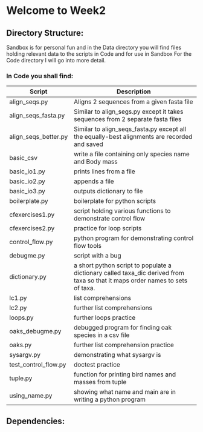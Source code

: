# Welcome to Week2

## Directory Structure:

Sandbox is for personal fun and in the Data directory you will find files holding relevant data to the scripts in Code and for use in Sandbox
For the Code directory I will go into more detail.

### In Code you shall find:
 
 Script       | Description
 ------------- | -------------
 align_seqs.py | Aligns 2 sequences from a given fasta file 
 align_seqs_fasta.py | Similar to align_segs.py except it takes sequences from 2 separate fasta files
 align_seqs_better.py | Similar to align_seqs_fasta.py except all the equally-best alignments are recorded and saved
 basic_csv | write a file containing only species name and Body mass
 basic_io1.py | prints lines from a file
 basic_io2.py | appends a file
 basic_io3.py | outputs dictionary to file
 boilerplate.py | boilerplate for python scripts
 cfexercises1.py | script holding various functions to demonstrate control flow
 cfexercises2.py | practice for loop scripts
 control_flow.py | python program for demonstrating control flow tools
 debugme.py | script with a bug
 dictionary.py | a short python script to populate a dictionary called taxa_dic derived from  taxa so that it maps order names to sets of taxa.
 lc1.py | list comprehensions
 lc2.py | further list comprehensions
 loops.py | further loops practice
 oaks_debugme.py | debugged program for finding oak species in a csv file
 oaks.py | further list comprehension practice
 sysargv.py | demonstrating what sysargv is
 test_control_flow.py | doctest practice
 tuple.py | function for printing bird names and masses from tuple
 using_name.py | showing what name and main are in writing a python program


## Dependencies:
